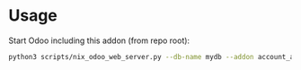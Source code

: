 # Usage

Start Odoo including this addon (from repo root):

```bash
python3 scripts/nix_odoo_web_server.py --db-name mydb --addon account_avatax_oca_log
```
